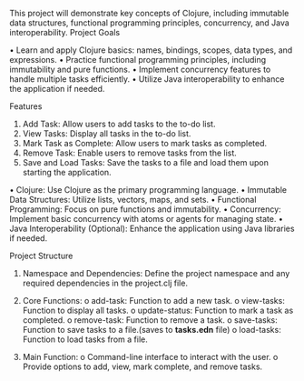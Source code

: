 This project will demonstrate key concepts of Clojure, including immutable data structures, functional programming principles, concurrency, and Java interoperability.
Project Goals

•	Learn and apply Clojure basics: names, bindings, scopes, data types, and expressions.
•	Practice functional programming principles, including immutability and pure functions.
•	Implement concurrency features to handle multiple tasks efficiently.
•	Utilize Java interoperability to enhance the application if needed.

Features
1.	Add Task: Allow users to add tasks to the to-do list.
2.	View Tasks: Display all tasks in the to-do list.
3.	Mark Task as Complete: Allow users to mark tasks as completed.
4.	Remove Task: Enable users to remove tasks from the list.
5.	Save and Load Tasks: Save the tasks to a file and load them upon starting the application.


•	Clojure: Use Clojure as the primary programming language.
•	Immutable Data Structures: Utilize lists, vectors, maps, and sets.
•	Functional Programming: Focus on pure functions and immutability.
•	Concurrency: Implement basic concurrency with atoms or agents for managing state.
•	Java Interoperability (Optional): Enhance the application using Java libraries if needed.

Project Structure
1.	Namespace and Dependencies: Define the project namespace and any required dependencies in the project.clj file.
2.	Core Functions:
o	add-task: Function to add a new task.
o	view-tasks: Function to display all tasks.
o	update-status: Function to mark a task as completed.
o	remove-task: Function to remove a task.
o	save-tasks: Function to save tasks to a file.(saves to **tasks.edn** file)
o	load-tasks: Function to load tasks from a file.


3.	Main Function:
o	Command-line interface to interact with the user.
o	Provide options to add, view, mark complete, and remove tasks.
